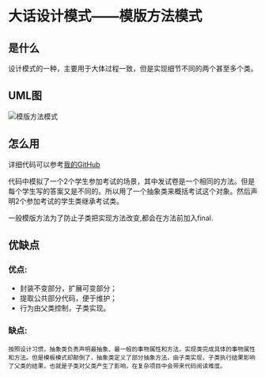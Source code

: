 # 大话设计模式——模版方法模式

## 是什么

设计模式的一种，主要用于大体过程一致，但是实现细节不同的两个甚至多个类。

## UML图

![模版方法模式](https://www.runoob.com/wp-content/uploads/2014/08/template_pattern_uml_diagram.jpg)

## 怎么用

详细代码可以参考[我的GitHub](https://github.com/JerryDtj/designPattern/tree/master/decoratorPattern)

代码中模拟了一个2个学生参加考试的场景，其中发试卷是一个相同的方法。但是每个学生写的答案又是不同的。所以用了一个抽象类来概括考试这个对象。然后声明2个参加考试的学生类继承考试类。

一般模版方法为了防止子类把实现方法改变,都会在方法前加入final.

## 优缺点

### 优点:

- 封装不变部分，扩展可变部分；
- 提取公共部分代码，便于维护；
- 行为由父类控制，子类实现。

### 缺点:

 	按照设计习惯，抽象类负责声明最抽象、最一般的事物属性和方法，实现类完成具体的事物属性和方法。但是模板模式却颠倒了，抽象类定义了部分抽象方法，由子类实现，子类执行结果影响了父类的结果，也就是子类对父类产生了影响，在复杂项目中会带来代码阅读难度。